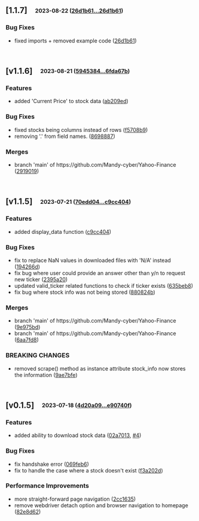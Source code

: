 ## [**1.1.7**]&emsp;<sub><sup>2023-08-22 ([26d1b61...26d1b61](https://github.com/qoomon/git-conventional-commits/compare/26d1b617a2b1c8f3a5c5dbfa1fa5d94b2354f515...26d1b617a2b1c8f3a5c5dbfa1fa5d94b2354f515?diff=split))</sup></sub>

### Bug Fixes

- fixed imports \+ removed example code ([26d1b61](https://github.com/qoomon/git-conventional-commits/commit/26d1b617a2b1c8f3a5c5dbfa1fa5d94b2354f515))

<br>

## [**v1.1.6**]&emsp;<sub><sup>2023-08-21 ([5945384...6fda67b](https://github.com/qoomon/git-conventional-commits/compare/5945384f40e360a0c010ccefa11a553cc1a292d6...6fda67b67188520f0ac4263f53d2e1839d0133af?diff=split))</sup></sub>

### Features

- added 'Current Price' to stock data ([ab209ed](https://github.com/qoomon/git-conventional-commits/commit/ab209ed760422643fb12b6b2cecd6cf01ea8da82))

### Bug Fixes

- fixed stocks being columns instead of rows ([f5708b9](https://github.com/qoomon/git-conventional-commits/commit/f5708b9ec2e7668e1cbf6669b4001cfd4d7735a5))
- removing '\.' from field names\. ([8698887](https://github.com/qoomon/git-conventional-commits/commit/86988878bb802f7efefaedb8ee2fd236a2a115bd))

### Merges

- branch 'main' of https://github\.com/Mandy\-cyber/Yahoo\-Finance ([2919019](https://github.com/qoomon/git-conventional-commits/commit/2919019ba2baafd62fe053dd0126ebd394d3fe77))

<br>

## [**v1.1.5**]&emsp;<sub><sup>2023-07-21 ([70edd04...c9cc404](https://github.com/qoomon/git-conventional-commits/compare/70edd0474bbbbefaece16e6cdc43e12930bffa3c...c9cc4044d647b53f7d12c1ccd6e8b003f51c50c4?diff=split))</sup></sub>

### Features

- added display\_data function ([c9cc404](https://github.com/qoomon/git-conventional-commits/commit/c9cc4044d647b53f7d12c1ccd6e8b003f51c50c4))

### Bug Fixes

- fix to replace NaN values in downloaded files with 'N/A' instead ([194266d](https://github.com/qoomon/git-conventional-commits/commit/194266d750ff05a4097d5d91af5c60580ceccf87))
- fix bug where user could provide an answer other than y/n to request new ticker ([2395a20](https://github.com/qoomon/git-conventional-commits/commit/2395a20e8b326533aa48369c14b51d9efe6ed205))
- updated valid\_ticker related functions to check if ticker exists ([635beb8](https://github.com/qoomon/git-conventional-commits/commit/635beb8c6c8561d7e7be1631529536250e343778))
- fix bug where stock info was not being stored ([880824b](https://github.com/qoomon/git-conventional-commits/commit/880824bfab04a18f031388ed166758f69f39bebe))

### Merges

- branch 'main' of https://github\.com/Mandy\-cyber/Yahoo\-Finance ([9e975bd](https://github.com/qoomon/git-conventional-commits/commit/9e975bd27ce8268a4d01c07781f3a19509fce987))
- branch 'main' of https://github\.com/Mandy\-cyber/Yahoo\-Finance ([6aa7fd8](https://github.com/qoomon/git-conventional-commits/commit/6aa7fd8ca06b7ca0169ce08d2d0a8aa23f9b4898))


### BREAKING CHANGES
-  removed scrape\(\) method as instance attribute stock\_info now stores the information ([9ae7bfe](https://github.com/qoomon/git-conventional-commits/commit/9ae7bfe04fc7d087c75aefeaa933845a20176d1c))

<br>

## [**v0.1.5**]&emsp;<sub><sup>2023-07-18 ([4d20a09...e90740f](https://github.com/qoomon/git-conventional-commits/compare/4d20a0961ffd02262d26688120bb47715e655805...e90740f252f9b88b7aa84dfb18e7c76dda227c3e?diff=split))</sup></sub>

### Features

- added ability to download stock data ([02a7013](https://github.com/qoomon/git-conventional-commits/commit/02a7013b9ba86e4818139295364eca44cced79dc), [#4](https://github.com/qoomon/git-conventional-commits/issues/#4))

### Bug Fixes

- fix handshake error ([069feb6](https://github.com/qoomon/git-conventional-commits/commit/069feb6296ce1440a6a4fe27d0f8d890e8d36c63))
- fix to handle the case where a stock doesn't exist ([f3a202d](https://github.com/qoomon/git-conventional-commits/commit/f3a202d70b8c56745e8b6e5d3a9558282e39fdaa))

### Performance Improvements

- more straight\-forward page navigation ([2cc1635](https://github.com/qoomon/git-conventional-commits/commit/2cc163532a2342243df94b794885e9316ec7b055))
- remove webdriver detach option and browser navigation to homepage ([82e8d62](https://github.com/qoomon/git-conventional-commits/commit/82e8d62a21e9f07c12fdd5e68c1e4b91c89df43a))

<br>
